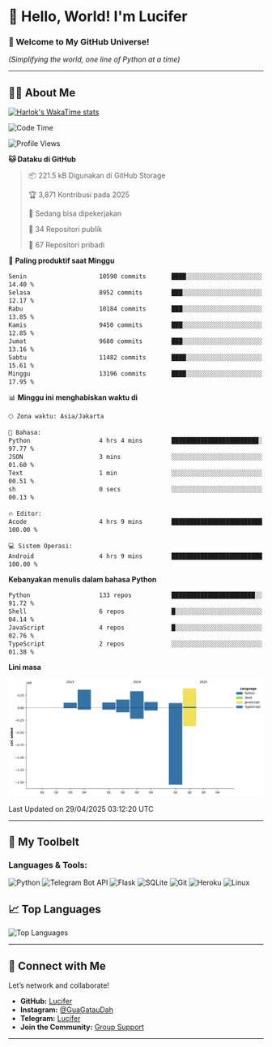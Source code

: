 # 👋 Hello, World! I'm Lucifer 

### 🚀 Welcome to My GitHub Universe!  
*(Simplifying the world, one line of Python at a time)*  

---

## 🧑‍💻 About Me


[![Harlok's WakaTime stats](https://github-readme-stats.vercel.app/api/wakatime?username=LuciferReborns)](https://github.com/jonesroot/github-readme-stats)


<!--START_SECTION:waka-->
![Code Time](http://img.shields.io/badge/Code%20Time-85%20hrs%2034%20mins-blue)

![Profile Views](http://img.shields.io/badge/Profil%20dilihat-6-blue)

**🐱 Dataku di GitHub** 

> 📦 221.5 kB Digunakan di GitHub Storage 
 > 
> 🏆 3,871 Kontribusi pada 2025
 > 
> 💼 Sedang bisa dipekerjakan
 > 
> 📜 34 Repositori publik 
 > 
> 🔑 67 Repositori pribadi 
 > 
📅 **Paling produktif saat Minggu** 

```text
Senin                    10590 commits       ████░░░░░░░░░░░░░░░░░░░░░   14.40 % 
Selasa                   8952 commits        ███░░░░░░░░░░░░░░░░░░░░░░   12.17 % 
Rabu                     10184 commits       ███░░░░░░░░░░░░░░░░░░░░░░   13.85 % 
Kamis                    9450 commits        ███░░░░░░░░░░░░░░░░░░░░░░   12.85 % 
Jumat                    9680 commits        ███░░░░░░░░░░░░░░░░░░░░░░   13.16 % 
Sabtu                    11482 commits       ████░░░░░░░░░░░░░░░░░░░░░   15.61 % 
Minggu                   13196 commits       ████░░░░░░░░░░░░░░░░░░░░░   17.95 % 
```


📊 **Minggu ini menghabiskan waktu di** 

```text
🕑︎ Zona waktu: Asia/Jakarta

💬 Bahasa: 
Python                   4 hrs 4 mins        ████████████████████████░   97.77 % 
JSON                     3 mins              ░░░░░░░░░░░░░░░░░░░░░░░░░   01.60 % 
Text                     1 min               ░░░░░░░░░░░░░░░░░░░░░░░░░   00.51 % 
sh                       0 secs              ░░░░░░░░░░░░░░░░░░░░░░░░░   00.13 % 

🔥 Editor: 
Acode                    4 hrs 9 mins        █████████████████████████   100.00 % 

💻 Sistem Operasi: 
Android                  4 hrs 9 mins        █████████████████████████   100.00 % 
```

**Kebanyakan menulis dalam bahasa Python** 

```text
Python                   133 repos           ███████████████████████░░   91.72 % 
Shell                    6 repos             █░░░░░░░░░░░░░░░░░░░░░░░░   04.14 % 
JavaScript               4 repos             █░░░░░░░░░░░░░░░░░░░░░░░░   02.76 % 
TypeScript               2 repos             ░░░░░░░░░░░░░░░░░░░░░░░░░   01.38 % 
```



**Lini masa**

![Lines of Code chart](https://raw.githubusercontent.com/jonesroot/jonesroot/main/assets/bar_graph.png)


 Last Updated on 29/04/2025 03:12:20 UTC
<!--END_SECTION:waka-->

---


## 🧰 My Toolbelt  

### Languages & Tools:  
![Python](https://img.shields.io/badge/-Python-3776AB?style=flat-square&logo=python&logoColor=white) ![Telegram Bot API](https://img.shields.io/badge/-Telegram%20Bot%20API-2CA5E0?style=flat-square&logo=telegram&logoColor=white) ![Flask](https://img.shields.io/badge/-Flask-000000?style=flat-square&logo=flask&logoColor=white) ![SQLite](https://img.shields.io/badge/-SQLite-003B57?style=flat-square&logo=sqlite&logoColor=white) ![Git](https://img.shields.io/badge/-Git-F05032?style=flat-square&logo=git&logoColor=white) ![Heroku](https://img.shields.io/badge/-Heroku-430098?style=flat-square&logo=heroku&logoColor=white) ![Linux](https://img.shields.io/badge/-Linux-FCC624?style=flat-square&logo=linux&logoColor=black)  


## 📈 Top Languages

![Top Languages](https://github-readme-stats.vercel.app/api/top-langs/?username=jonesroot&layout=compact&theme=tokyonight)  

---


## 🔗 Connect with Me  

Let’s network and collaborate!  
- **GitHub:** [Lucifer](https://github.com/jonesroot/jonesroot/blob/main/README.md)  
- **Instagram:** [@GuaGatauDah](https://instagram.com/guagataudah)  
- **Telegram:** [Lucifer](https://t.me/LuciferReborns)  
- **Join the Community:** [Group Support](https://t.me/GokilSupport)

---
